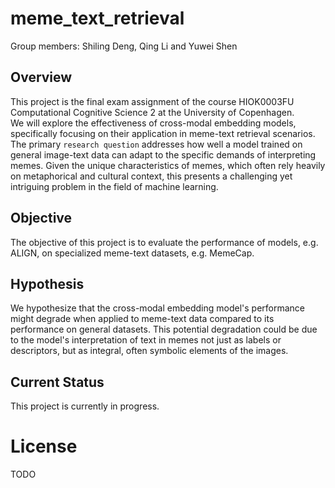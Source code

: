 # meme_text_retrieval

Group members: 
Shiling Deng, Qing Li and Yuwei Shen

## Overview
This project is the final exam assignment of the course HIOK0003FU Computational Cognitive Science 2 at the University of Copenhagen.  
We will explore the effectiveness of cross-modal embedding models, specifically focusing on their application in meme-text retrieval scenarios. The primary `research question` addresses how well a model trained on general image-text data can adapt to the specific demands of interpreting memes. Given the unique characteristics of memes, which often rely heavily on metaphorical and cultural context, this presents a challenging yet intriguing problem in the field of machine learning.

## Objective
The objective of this project is to evaluate the performance of models, e.g. ALIGN, on specialized meme-text datasets, e.g. MemeCap.

## Hypothesis
We hypothesize that the cross-modal embedding model's performance might degrade when applied to meme-text data compared to its performance on general datasets. This potential degradation could be due to the model's interpretation of text in memes not just as labels or descriptors, but as integral, often symbolic elements of the images.

## Current Status
This project is currently in progress. 

# License
TODO